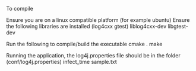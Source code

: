 To compile

Ensure you are on a linux compatible platform (for example ubuntu)
Ensure the following libraries are installed (log4cxx gtest)
liblog4cxx-dev
libgtest-dev

Run the following to compile/build the executable
cmake .
make

Running the application, the log4j.properties file should be in the folder (conf/log4j.properties)
infect_time sample.txt
